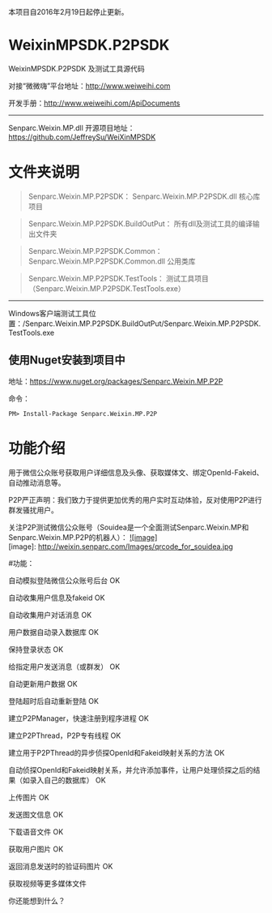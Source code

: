 本项目自2016年2月19日起停止更新。

WeixinMPSDK.P2PSDK
==================

WeixinMPSDK.P2PSDK 及测试工具源代码

对接“微微嗨”平台地址：http://www.weiweihi.com

开发手册：http://www.weiweihi.com/ApiDocuments

--------------

Senparc.Weixin.MP.dll 开源项目地址：https://github.com/JeffreySu/WeiXinMPSDK


文件夹说明
===================
> Senparc.Weixin.MP.P2PSDK： Senparc.Weixin.MP.P2PSDK.dll 核心库项目

> Senparc.Weixin.MP.P2PSDK.BuildOutPut： 所有dll及测试工具的编译输出文件夹

> Senparc.Weixin.MP.P2PSDK.Common： Senparc.Weixin.MP.P2PSDK.Common.dll 公用类库

> Senparc.Weixin.MP.P2PSDK.TestTools： 测试工具项目（Senparc.Weixin.MP.P2PSDK.TestTools.exe）

--------------------

Windows客户端测试工具位置：/Senparc.Weixin.MP.P2PSDK.BuildOutPut/Senparc.Weixin.MP.P2PSDK.TestTools.exe

使用Nuget安装到项目中
--------------
地址：https://www.nuget.org/packages/Senparc.Weixin.MP.P2P

命令：
```
PM> Install-Package Senparc.Weixin.MP.P2P
```


功能介绍
=====================

用于微信公众账号获取用户详细信息及头像、获取媒体文、绑定OpenId-Fakeid、自动推动消息等。

P2P严正声明：我们致力于提供更加优秀的用户实时互动体验，反对使用P2P进行群发骚扰用户。


关注P2P测试微信公众账号（Souidea是一个全面测试Senparc.Weixin.MP和Senparc.Weixin.MP.P2P的机器人）：
[![image]](http://weixin.senparc.com/)  
[image]: http://weixin.senparc.com/Images/qrcode_for_souidea.jpg



#功能：

自动模拟登陆微信公众账号后台 OK

自动收集用户信息及fakeid OK

自动收集用户对话消息 OK

用户数据自动录入数据库 OK

保持登录状态 OK

给指定用户发送消息（或群发） OK

自动更新用户数据 OK

登陆超时后自动重新登陆 OK

建立P2PManager，快速注册到程序进程 OK

建立P2PThread，P2P专有线程 OK


建立用于P2PThread的异步侦探OpenId和Fakeid映射关系的方法 OK

自动侦探OpenId和Fakeid映射关系，并允许添加事件，让用户处理侦探之后的结果（如录入自己的数据库） OK

上传图片 OK

发送图文信息 OK

下载语音文件 OK

获取用户图片 OK

返回消息发送时的验证码图片 OK


获取视频等更多媒体文件


你还能想到什么？
